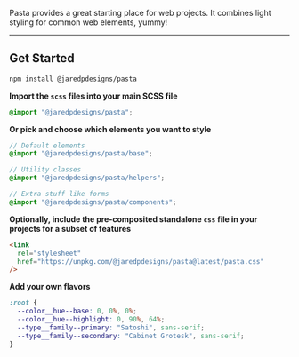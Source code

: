 <section class="preamble border__bottom color__bg--highlight--light color__border--highlight--semi flow__grid oomph__v--l padding__bottom--l padding__top--l"><p>Pasta provides a great starting place for web projects. It combines light styling for common web elements, yummy!</p></section>

---

## Get Started

```bash
npm install @jaredpdesigns/pasta
```

**Import the `scss` files into your main SCSS file**

```scss
@import "@jaredpdesigns/pasta";
```

**Or pick and choose which elements you want to style**

```scss
// Default elements
@import "@jaredpdesigns/pasta/base";

// Utility classes
@import "@jaredpdesigns/pasta/helpers";

// Extra stuff like forms
@import "@jaredpdesigns/pasta/components";
```

**Optionally, include the pre-composited standalone `css` file in your projects for a subset of features**

```html
<link
  rel="stylesheet"
  href="https://unpkg.com/@jaredpdesigns/pasta@latest/pasta.css"
/>
```

**Add your own flavors**

```css
:root {
  --color__hue--base: 0, 0%, 0%;
  --color__hue--highlight: 0, 90%, 64%;
  --type__family--primary: "Satoshi", sans-serif;
  --type__family--secondary: "Cabinet Grotesk", sans-serif;
}
```
